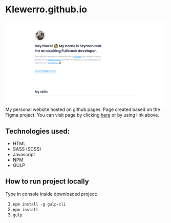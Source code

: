 # Klewerro.github.io
![screenshot](./screen.png "Page screenshot")
My personal website hosted on github pages. Page created based on the Figma project.
You can visit page by clicking [here](https://klewerro.github.io/) or by using link above. 

## Technologies used:
- HTML
- SASS (SCSS)
- Javascript 
- NPM
- GULP

## How to run project locally
Type in console inside downloaded project:
1. `npm install -g gulp-cli`
2. `npm install`
3. `gulp` 